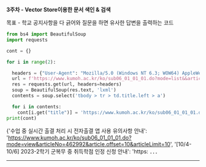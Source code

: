 **3주차 - Vector Store이용한 문서 색인 & 검색**

목표 - 학교 공지사항을 다 긁어와 질문을 하면 유사한 답변을 출력하는 코드

``` python
from bs4 import BeautifulSoup
import requests

cont = {}

for i in range(2):

  headers = {"User-Agent": "Mozilla/5.0 (Windows NT 6.3; WOW64) AppleWebKit/537.36 (KHTML, like Gecko) Chrome/44.0.2403.157 Safari/537.36"}
  url = f'https://www.kumoh.ac.kr/ko/sub06_01_01_01.do?mode=list&&articleLimit=10&article.offset={i*10}'
  res = requests.get(url, headers=headers)
  soup = BeautifulSoup(res.text, 'lxml')
  contents = soup.select('tbody > tr > td.title.left > a')

  for i in contents:
    cont[i.get("title")] = 'https://www.kumoh.ac.kr/ko/sub06_01_01_01.do'+ i.get("href")
print(cont)

```

{'수업 중 실시간  출결 처리 시 전자출결 앱 사용 유의사항 안내': 'https://www.kumoh.ac.kr/ko/sub06_01_01_01.do?mode=view&articleNo=462992&article.offset=10&articleLimit=10', '[10/4-10/6] 2023-2학기 군복무 중 취득학점 인정 신청 안내': 'https: ．．．

---

